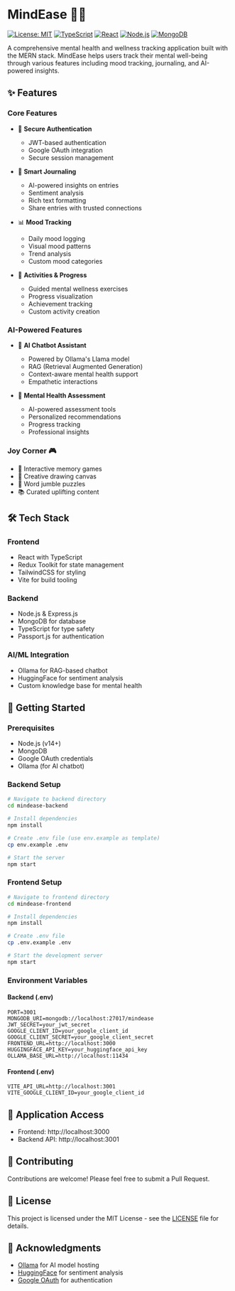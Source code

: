 # MindEase 🧠✨

[![License: MIT](https://img.shields.io/badge/License-MIT-yellow.svg)](https://opensource.org/licenses/MIT)
[![TypeScript](https://img.shields.io/badge/TypeScript-007ACC?style=flat&logo=typescript&logoColor=white)](https://www.typescriptlang.org/)
[![React](https://img.shields.io/badge/React-20232A?style=flat&logo=react&logoColor=61DAFB)](https://reactjs.org/)
[![Node.js](https://img.shields.io/badge/Node.js-339933?style=flat&logo=nodedotjs&logoColor=white)](https://nodejs.org/)
[![MongoDB](https://img.shields.io/badge/MongoDB-4EA94B?style=flat&logo=mongodb&logoColor=white)](https://www.mongodb.com/)

A comprehensive mental health and wellness tracking application built with the MERN stack. MindEase helps users track their mental well-being through various features including mood tracking, journaling, and AI-powered insights.

## ✨ Features

### Core Features
- 🔐 **Secure Authentication**
  - JWT-based authentication
  - Google OAuth integration
  - Secure session management

- 📝 **Smart Journaling**
  - AI-powered insights on entries
  - Sentiment analysis
  - Rich text formatting
  - Share entries with trusted connections

- 📊 **Mood Tracking**
  - Daily mood logging
  - Visual mood patterns
  - Trend analysis
  - Custom mood categories

- 🎯 **Activities & Progress**
  - Guided mental wellness exercises
  - Progress visualization
  - Achievement tracking
  - Custom activity creation

### AI-Powered Features
- 🤖 **AI Chatbot Assistant**
  - Powered by Ollama's Llama model
  - RAG (Retrieval Augmented Generation)
  - Context-aware mental health support
  - Empathetic interactions

- 🧠 **Mental Health Assessment**
  - AI-powered assessment tools
  - Personalized recommendations
  - Progress tracking
  - Professional insights

### Joy Corner 🎮
- 🎲 Interactive memory games
- 🎨 Creative drawing canvas
- 🧩 Word jumble puzzles
- 📚 Curated uplifting content

## 🛠️ Tech Stack

### Frontend
- React with TypeScript
- Redux Toolkit for state management
- TailwindCSS for styling
- Vite for build tooling

### Backend
- Node.js & Express.js
- MongoDB for database
- TypeScript for type safety
- Passport.js for authentication

### AI/ML Integration
- Ollama for RAG-based chatbot
- HuggingFace for sentiment analysis
- Custom knowledge base for mental health

## 🚀 Getting Started

### Prerequisites
- Node.js (v14+)
- MongoDB
- Google OAuth credentials
- Ollama (for AI chatbot)

### Backend Setup
```bash
# Navigate to backend directory
cd mindease-backend

# Install dependencies
npm install

# Create .env file (use env.example as template)
cp env.example .env

# Start the server
npm start
```

### Frontend Setup
```bash
# Navigate to frontend directory
cd mindease-frontend

# Install dependencies
npm install

# Create .env file
cp .env.example .env

# Start the development server
npm start
```

### Environment Variables

#### Backend (.env)
```env
PORT=3001
MONGODB_URI=mongodb://localhost:27017/mindease
JWT_SECRET=your_jwt_secret
GOOGLE_CLIENT_ID=your_google_client_id
GOOGLE_CLIENT_SECRET=your_google_client_secret
FRONTEND_URL=http://localhost:3000
HUGGINGFACE_API_KEY=your_huggingface_api_key
OLLAMA_BASE_URL=http://localhost:11434
```

#### Frontend (.env)
```env
VITE_API_URL=http://localhost:3001
VITE_GOOGLE_CLIENT_ID=your_google_client_id
```

## 📱 Application Access
- Frontend: http://localhost:3000
- Backend API: http://localhost:3001

## 🤝 Contributing
Contributions are welcome! Please feel free to submit a Pull Request.

## 📄 License
This project is licensed under the MIT License - see the [LICENSE](LICENSE) file for details.

## 🙏 Acknowledgments
- [Ollama](https://ollama.ai/) for AI model hosting
- [HuggingFace](https://huggingface.co/) for sentiment analysis
- [Google OAuth](https://developers.google.com/identity/protocols/oauth2) for authentication 